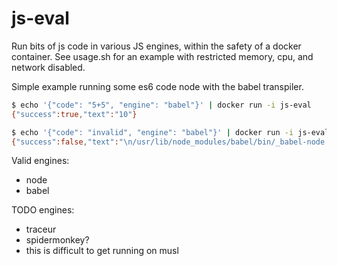 # js-eval

Run bits of js code in various JS engines, within the safety of a docker container.  See usage.sh for an example with restricted memory, cpu, and network disabled.

Simple example running some es6 code node with the babel transpiler.

```sh
$ echo '{"code": "5+5", "engine": "babel"}' | docker run -i js-eval
{"success":true,"text":"10"}

$ echo '{"code": "invalid", "engine": "babel"}' | docker run -i js-eval
{"success":false,"text":"\n/usr/lib/node_modules/babel/bin/_babel-node:54\n  return vm.runInThisContext(code, {\n            ^\nReferenceError: invalid is not defined\n    at [object Object]:1:1\n    at _eval (/usr/lib/node_modules/babel/bin/_babel-node:54:13)\n    at Object.<anonymous> (/usr/lib/node_modules/babel/bin/_babel-node:74:16)\n    at Module._compile (module.js:456:26)\n    at Object.Module._extensions..js (module.js:474:10)\n    at Module.load (module.js:356:32)\n    at Function.Module._load (module.js:312:12)\n    at Function.Module.runMain (module.js:497:10)\n    at startup (node.js:119:16)\n    at node.js:906:3"}

```

Valid engines:

- node
- babel

TODO engines:

- traceur
- spidermonkey?
 - this is difficult to get running on musl

